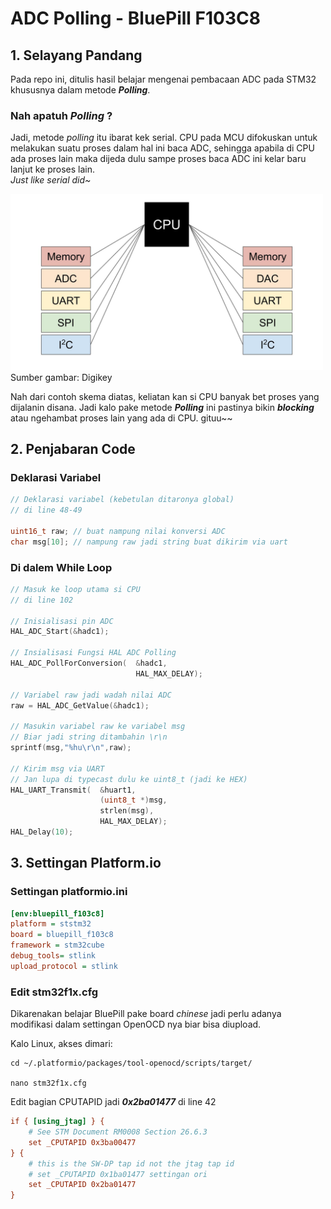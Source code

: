 # ADC Polling - BluePill F103C8

## 1. Selayang Pandang
Pada repo ini, ditulis hasil belajar mengenai pembacaan ADC pada STM32 khususnya dalam metode _**Polling**_.<br>
### Nah apatuh _**Polling**_ ?
Jadi, metode _polling_ itu ibarat kek serial. CPU pada MCU difokuskan untuk melakukan suatu proses dalam hal ini baca ADC, sehingga apabila di CPU ada proses lain maka dijeda dulu sampe proses baca ADC ini kelar baru lanjut ke proses lain. <br> _Just like serial did~_

<img src="./asset/EntireSystem.jpeg" width="500"><br>
Sumber gambar: Digikey

Nah dari contoh skema diatas, keliatan kan si CPU banyak bet proses yang dijalanin disana. Jadi kalo pake metode _**Polling**_ ini pastinya bikin _**blocking**_ atau ngehambat proses lain yang ada di CPU. gituu~~

## 2. Penjabaran Code
### Deklarasi Variabel
```C
// Deklarasi variabel (kebetulan ditaronya global)
// di line 48-49

uint16_t raw; // buat nampung nilai konversi ADC
char msg[10]; // nampung raw jadi string buat dikirim via uart
```
### Di dalem While Loop
```C
// Masuk ke loop utama si CPU
// di line 102

// Inisialisasi pin ADC
HAL_ADC_Start(&hadc1);

// Insialisasi Fungsi HAL ADC Polling
HAL_ADC_PollForConversion(  &hadc1,
                            HAL_MAX_DELAY);

// Variabel raw jadi wadah nilai ADC
raw = HAL_ADC_GetValue(&hadc1);

// Masukin variabel raw ke variabel msg
// Biar jadi string ditambahin \r\n
sprintf(msg,"%hu\r\n",raw);

// Kirim msg via UART
// Jan lupa di typecast dulu ke uint8_t (jadi ke HEX)
HAL_UART_Transmit(  &huart1,
                    (uint8_t *)msg,
                    strlen(msg),
                    HAL_MAX_DELAY);
HAL_Delay(10);
```

## 3. Settingan Platform.io
### Settingan platformio.ini
```ini
[env:bluepill_f103c8]
platform = ststm32
board = bluepill_f103c8
framework = stm32cube
debug_tools= stlink
upload_protocol = stlink
```
### Edit stm32f1x.cfg
Dikarenakan belajar BluePill pake board _chinese_ jadi perlu adanya modifikasi dalam settingan OpenOCD nya biar bisa diupload. <br>

Kalo Linux, akses dimari:
```shell
cd ~/.platformio/packages/tool-openocd/scripts/target/

nano stm32f1x.cfg
```
Edit bagian CPUTAPID jadi _**0x2ba01477**_ di line 42 
```cfg
if { [using_jtag] } {
    # See STM Document RM0008 Section 26.6.3
    set _CPUTAPID 0x3ba00477
} {
    # this is the SW-DP tap id not the jtag tap id
    # set _CPUTAPID 0x1ba01477 settingan ori
    set _CPUTAPID 0x2ba01477
}
```